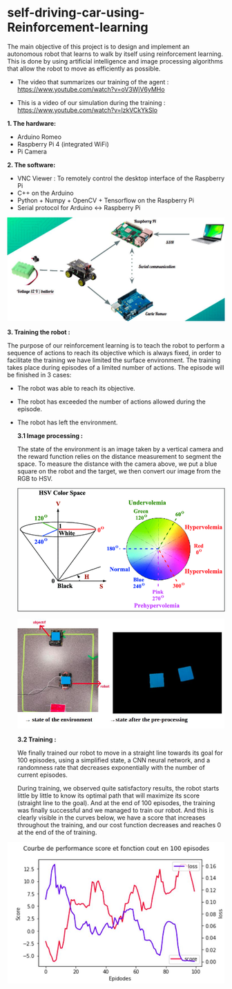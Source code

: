 # self-driving-car-using-Reinforcement-learning
The main objective of this project is to design and implement an autonomous robot that learns to walk by itself using reinforcement learning. This is done by using artificial intelligence and image processing algorithms that allow the robot to move as efficiently as possible.

 * The video that summarizes our training of the agent  : https://www.youtube.com/watch?v=oV3WjV6yMHo

 * This is a video of our simulation during the training : https://www.youtube.com/watch?v=lzkVCkYkSlo


 __1. The hardware:__

* Arduino Romeo
* Raspberry Pi 4 (integrated WiFi)
* Pi Camera


__2. The software:__
* VNC Viewer : To remotely control the desktop interface of the Raspberry Pi
* C++ on the Arduino
* Python + Numpy + OpenCV  + Tensorflow on the Raspberry Pi
* Serial protocol for Arduino <-> Raspberry Pi

![Optional Text](figures/im13.jpg)

__3. Training the robot :__

The purpose of our reinforcement learning is to teach the robot to perform a sequence of actions to reach its objective which is always fixed, in order to facilitate the training we have limited the surface environment. The training takes place during episodes of a limited number of actions. The episode will be finished in 3 cases:
* The robot was able to reach its objective.
* The robot has exceeded the number of actions
allowed during the episode.
* The robot has left the environment.

  __3.1 Image processing :__

  The state of the environment is an image taken by a vertical camera and the reward function relies on the distance measurement to segment the space.
  To measure the distance with the camera above, we put a blue square on the robot and the target, we then convert our image from the RGB to HSV.

  ![Optional Text](figures/im14.JPG)
  

  ![Optional Text](figures/im15.jpg)

  __3.2 Training :__

  We finally trained our robot to move in a straight line towards its goal for 100 episodes, using a simplified state, a CNN neural network, and a randomness rate that decreases exponentially with the number of current episodes.

  During training, we observed quite satisfactory results, the robot starts little by little to know its optimal path that will maximize its score (straight line to the goal). And at the end of 100 episodes, the training was finally successful and we managed to train our robot. And this is clearly visible in the curves below, we have a score that increases throughout the training, and our cost function decreases and reaches 0 at the end of the of training.
 
![Optional Text](figures/im16.jpg)


